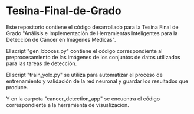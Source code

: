 # Tesina-Final-de-Grado

Este repositorio contiene el código desarrollado para la Tesina Final de Grado "Análisis e Implementación de Herramientas Inteligentes para la Detección de Cáncer en Imágenes Médicas".

El script "gen_bboxes.py" contiene el código correspondiente al preprocesamiento de las imágenes de los conjuntos de datos utilizados para las tareas de detección.

El script "train_yolo.py" se utiliza para automatizar el proceso de entrenamiento y validación de la red neuronal y guardar los resultados que produce. 

Y en la carpeta "cancer_detection_app" se encuentra el código correspondiente a la herramienta de visualización.
